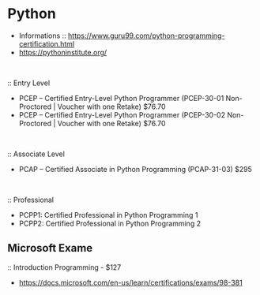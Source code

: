 # Python

- Informations :: https://www.guru99.com/python-programming-certification.html
- https://pythoninstitute.org/

<br />

:: Entry Level

- PCEP – Certified Entry-Level Python Programmer (PCEP-30-01 Non-Proctored | Voucher with one Retake) $76.70
- PCEP – Certified Entry-Level Python Programmer (PCEP-30-02 Non-Proctored | Voucher with one Retake) $76.70

<br />

:: Associate Level

- PCAP – Certified Associate in Python Programming (PCAP-31-03) $295

<br />

:: Professional

- PCPP1: Certified Professional in Python Programming 1
- PCPP2: Certified Professional in Python Programming 2

## Microsoft Exame

:: Introduction Programming - $127

- https://docs.microsoft.com/en-us/learn/certifications/exams/98-381
